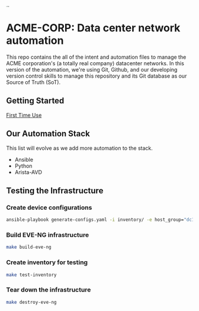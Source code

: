 <img src="https://user-images.githubusercontent.com/7189920/161458322-195a9e3e-c753-4f7e-a23c-43386b22b417.png" alt="image" style="zoom:15%;" />

# ACME-CORP: Data center network automation

This repo contains the all of the intent and automation files to manage the ACME corporation's (a totally real company) datacenter networks. In this version of the automation, we're using Git, Github, and our developing version control skills to manage this repository and its Git database as our Source of Truth (SoT).

## Getting Started

[First Time Use](docs/first_time_use.md)

## Our Automation Stack

This list will evolve as we add more automation to the stack.

* Ansible
* Python
* Arista-AVD


## Testing the Infrastructure

### Create device configurations

```sh
ansible-playbook generate-configs.yaml -i inventory/ -e host_group="dc1:&env_dev"
```

### Build EVE-NG infrastructure

```sh
make build-eve-ng
```

### Create inventory for testing

```sh
make test-inventory
```

### Tear down the infrastructure

```sh
make destroy-eve-ng
```
